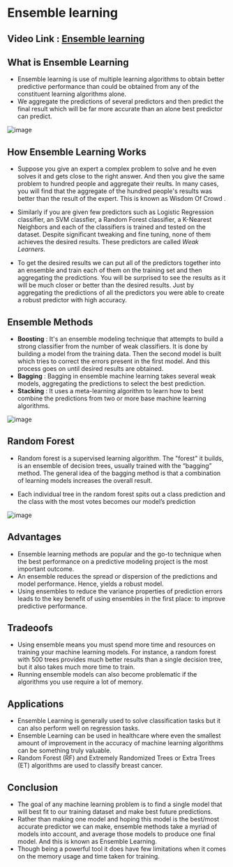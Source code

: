 # Ensemble learning

## Video Link : [Ensemble learning]()



## What is Ensemble Learning
- Ensemble learning is use of multiple learning algorithms to obtain better predictive performance than could be obtained from any of the constituent learning algorithms alone.
-  We aggregate the predictions of several predictors and then predict the final result which will be far more accurate than an alone best predictor can predict.


![image](https://user-images.githubusercontent.com/78369337/138807427-d609c1e4-d390-464f-8563-79cbc8016c17.png)




## How Ensemble Learning Works
- Suppose you give an expert a complex problem to solve and he even solves it and gets close to the right answer. And then you give the same problem to hundred people and aggregate their reults. In many cases, you will find that the aggregate of the hundred people's results was better than the result of the expert. This is known as Wisdom Of Crowd .
- Similarly if you are given few predictors such as Logistic Regression classifier, an SVM classfier, a Random Forest classifier, a K-Nearest Neighbors and each of the classifiers is trained and tested on the dataset. Despite significant tweaking and fine tuning, none of them achieves the desired results. These predictors are called *Weak Learners*.

- To get the desired results we can put all of the predictors together into an ensemble and train each of them on the training set and then aggregating the predictions. You will be surprised to see the results as it will be much closer or better than the desired results. Just by aggregating the predictions of all the predictors you were able to create a robust predictor with high accuracy.

## Ensemble Methods
 - **Boosting** : It's an ensemble modeling technique that attempts to build a strong classifier from the number of weak classifiers. It is done by building a model from the training data. Then the second model is built which tries to correct the errors present in the first model. And this process goes on until desired results are obtained.
 - **Bagging** : Bagging in ensemble machine learning takes several weak models, aggregating the predictions to select the best prediction. 
 - **Stacking** : It uses a meta-learning algorithm to learn how to best combine the predictions from two or more base machine learning algorithms.
 
![image](https://user-images.githubusercontent.com/78369337/138754749-351b8469-134b-4f0e-93af-d39a6fbd28e9.png)

## Random Forest

- Random forest is a supervised learning algorithm. The "forest" it builds, is an ensemble of decision trees, usually trained with the “bagging” method. The general idea of the bagging method is that a combination of learning models increases the overall result.

- Each individual tree in the random forest spits out a class prediction and the class with the most votes becomes our model’s prediction

![image](https://user-images.githubusercontent.com/78369337/138754715-9aac7d61-6f07-48ee-a3a2-ded5ca2f23ca.png)


## Advantages 
 - Ensemble learning methods are popular and the go-to technique when the best performance on a predictive modeling project is the most important outcome.
 - An ensemble reduces the spread or dispersion of the predictions and model performance. Hence, yields a robust model.
 - Using ensembles to reduce the variance properties of prediction errors leads to the key benefit of using ensembles in the first place: to improve predictive performance.

## Tradeoofs
- Using ensemble means you must spend more time and resources on training your machine learning models. For instance, a random forest with 500 trees provides much better results than a single decision tree, but it also takes much more time to train. 
- Running ensemble models can also become problematic if the algorithms you use require a lot of memory.

## Applications
- Ensemble Learning is generally used to solve classification tasks but it can also perform well on regression tasks.
-  Ensemble Learning can be used in healthcare where even the smallest amount of improvement in the accuracy of machine learning algorithms can be something truly valuable. 
- Random Forest (RF) and Extremely Randomized Trees or Extra Trees (ET) algorithms are used to classify breast cancer.

## Conclusion
- The goal of any machine learning problem is to find a single model that will best fit to our training dataset and make best future predictions. 
- Rather than making one model and hoping this model is the best/most accurate predictor we can make, ensemble methods take a myriad of models into account, and average those models to produce one final model. And this is known as Ensemble Learning.
-  Though being a powerful tool it does have few limitations when it comes on the memory usage and time taken for training.
